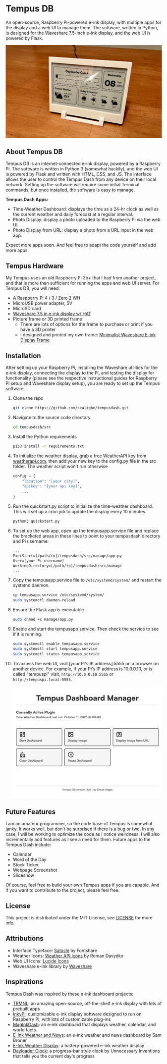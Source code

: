 # Tempus DB

An open-source, Raspberry Pi-powered e-ink display, with multiple apps for the display and a web UI to manage them. The software, written in Python, is designed for the Waveshare 7.5-inch e-ink display, and the web UI is powered by Flask. 

![Tempus Dashboard](docs/img/tempus-dash-v2.jpeg)

## About Tempus DB

Tempus DB is an internet-connected e-ink display, powered by a Raspberry Pi. The software is written in Python 3 (somewhat hackily), and the web UI is powered by Flask and written with HTML, CSS, and JS. The interface allows the user to control the Tempus Dash from any device on their local network. Setting up the software will require some initial Terminal commands, but once installed, the software is easy to manage.

**Tempus Dash Apps:**

- Time-Weather Dashboard: displays the time as a 24-hr clock as well as the current weather and daily forecast at a regular interval.
- Photo Display: display a photo uploaded to the Raspberry Pi via the web UI
- Photo Display from URL: display a photo from a URL input in the web app.

Expect more apps soon. And feel free to adapt the code yourself and add more apps.

## Tempus Hardware

My Tempus uses an old Raspberry Pi 3b+ that I had from another project, and that is more than sufficient for running the apps and web UI server. For Tempus DB, you will need:

- A Raspberry Pi 4 / 3 / Zero 2 WH
- MicroUSB power adapter, 5V
- MicroSD card
- [Waveshare 7.5 in e-ink display w/ HAT](https://www.waveshare.com/7.5inch-e-paper-hat.htm)
- Picture frame or 3D printed frame
	- There are lots of options for the frame to purchase or print if you have a 3D printer
	- I designed and printed my own frame: [Minimalist Waveshare E-ink Display Frame]([https://printables.com](https://www.printables.com/model/1450561-minimal-waveshare-75-in-e-paper-display-frame))

## Installation

After setting up your Raspberry Pi, installing the Waveshare utilities for the e-ink display, connecting the display to the Pi, and testing the display for functionality (please see the respective instructional guides for Raspberry Pi setup and Waveshare display setup), you are ready to set up the Tempus software.

1. Clone the repo 

	```bash
	git clone https://github.com/cealigbe/tempusdash.git
	```

2. Navigate to the source code directory

	```bash
	cd tempusdash/src
	```

3. Install the Python requirements

	```bash
	pip3 install -r requirements.txt
	```

4. To initialize the weather display, grab a free WeatherAPI key from [weatherapi.com](http://weatherapi.com), then add your new key to the config.py file in the src folder. The weather script won't run otherwise

	```python
	config = {
		"location": "[your city]",
		"apikey": "[your api key]",
		...
	}
	```

5. Run the quickstart.py script to initialize the time-weather dashboard. This will set up a cron job to update the display every 10 minutes.

	```bash
	python3 quickstart.py
	```

6. To set up the web app, open up the tempusapp.service file and replace the bracketed areas in these lines to point to your tempusdash directory and Pi username:

	```
	...
	ExecStart=[/path/to]/tempusdash/src/manage/app.py
	User=[your Pi username]
	WorkingDirectory=[/path/to]/tempusdash/src/manage
	...
	```

7. Copy the tempusapp.service file to ```/etc/systemd/system/``` and restart the systemd daemon.

	```bash
	cp tempusapp.service /etc/systemd/system/
	sudo systemctl daemon-reload
	```

8. Ensure the Flask app is executable

	```bash
	sudo chmod +x manage/app.py
	```
	
9. Enable and start the tempusapp service. Then check the service to see if it is running.
	
	```bash
	sudo systemctl enable tempusapp.service
	sudo systemctl start tempusapp.service
	sudo systemctl status tempusapp.service
	```
	
10. To access the web UI, visit [your Pi's IP address]:5555 on a browser on another device. For example, if your Pi's IP address is 10.0.0.10, or is called "tempuspi" visit, ```http://10.0.0.10:5555``` or ```http://tempuspi.local:5555```.

	![Tempus Manager](docs/img/tempus-manager.png)

## Future Features

I am an amateur programmer, so the code base of Tempus is somewhat janky. It works well, but don't be surprised if there is a bug or two. In any case, I will be working to optimize the code as I notice weirdness. I will also incrementally add features as I see a need for them. Future apps to the Tempus Dash include:

- Calendar
- Word of the Day
- Stock Ticker
- Webpage Screenshot
- Slideshow

Of course, feel free to build your own Tempus apps if you are capable. And if you want to contribute to the project, please feel free. 

## License

This project is distributed under the MIT License, see [LICENSE](https://github.com/cealigbe/tempusdash/blob/main/LICENSE) for more info. 

## Attributions

- Interface Typeface: [Satoshi](https://www.fontshare.com/?q=Satoshi) by Fontshare
- Weather Icons: [Weather API Icons](https://www.figma.com/community/file/1102960831369614781/weather-api-icons) by Roman Davydko
- Web UI Icons: [Lucide Icons](https://lucide.dev/)
- Waveshare e-ink library by [Waveshare](https://www.waveshare.com/)

## Inspirations

Tempus Dash was inspired by these e-ink dashboard projects:

- [TRMNL](https://usetrmnl.com/): an amazing open-source, off-the-shelf e-ink display with lots of prebuilt apps
- [InkyPi](https://github.com/fatihak/InkyPi): customizable e-ink display software designed to run on Raspberry Pi, with lots of customizable plug-ins
- [MagInkDash](https://github.com/speedyg0nz/MagInkDash): an e-ink dashboard that displays weather, calendar, and world facts.
- [E-Ink Weather and News](https://sambroner.com/posts/raspberry-pi-weather): an e-ink weather and news dashboard by Sam Broner
- [E-Ink Weather Display](https://github.com/kimmobrunfeldt/eink-weather-display): a battery-powered e-ink weather display
- [Dayloader Clock](https://www.instagram.com/reel/DJMb8FkuTcL/): a progress-bar style clock by Unnecessary Inventions that tells you the current day's progress





